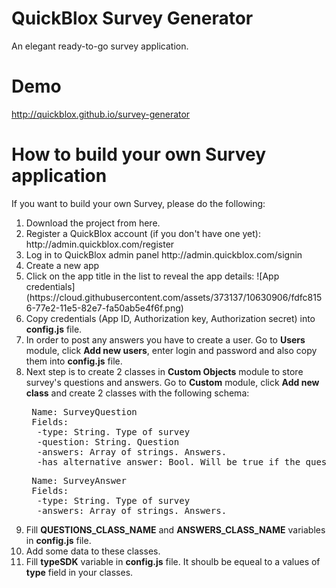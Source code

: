 QuickBlox Survey Generator
=====

An elegant ready-to-go survey application.

# Demo
http://quickblox.github.io/survey-generator

# How to build your own Survey application

If you want to build your own Survey, please do the following:

<ol>
<li>Download the project from here.</li>
<li>Register a QuickBlox account (if you don't have one yet): http://admin.quickblox.com/register</li>
<li>Log in to QuickBlox admin panel http://admin.quickblox.com/signin</li>
<li>Create a new app</li>
<li>Click on the app title in the list to reveal the app details:
   ![App credentials](https://cloud.githubusercontent.com/assets/373137/10630906/fdfc8156-77e2-11e5-82e7-fa50ab5e4f6f.png)</li>
<li>Copy credentials (App ID, Authorization key, Authorization secret) into <b>config.js</b> file.</li>
<li>In order to post any answers you have to create a user. Go to <b>Users</b> module, click <b>Add new users</b>, enter login and password and also copy them into <b>config.js</b> file.</li>
<li>Next step is to create 2 classes in <b>Custom Objects</b> module to store survey's questions and answers. Go to <b>Custom</b> module, click <b>Add new class</b> and create 2 classes with the following schema:
 
<pre>
 Name: SurveyQuestion
 Fields:
  -type: String. Type of survey
  -question: String. Question
  -answers: Array of strings. Answers.
  -has_alternative_answer: Bool. Will be true if the question has an alternative answer (textarea)
</pre>
<pre>
 Name: SurveyAnswer
 Fields:
  -type: String. Type of survey
  -answers: Array of strings. Answers.
</pre>
</li>
<li>Fill <b>QUESTIONS_CLASS_NAME</b> and <b>ANSWERS_CLASS_NAME</b> variables in <b>config.js</b> file.</li>
<li>Add some data to these classes.</li>
<li>Fill <b>typeSDK</b> variable in <b>config.js</b> file. It shoulb be equeal to a values of <b>type</b> field in your classes.</li>
 </ol>
